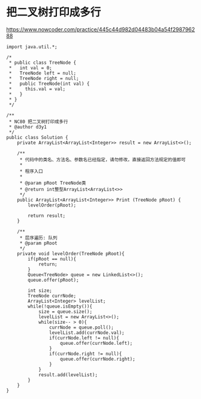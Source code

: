 # 把二叉树打印成多行
https://www.nowcoder.com/practice/445c44d982d04483b04a54f298796288

    import java.util.*;
    
    /*
     * public class TreeNode {
     *   int val = 0;
     *   TreeNode left = null;
     *   TreeNode right = null;
     *   public TreeNode(int val) {
     *     this.val = val;
     *   }
     * }
     */
    
    /**
     * NC80 把二叉树打印成多行
     * @author d3y1
     */
    public class Solution {
        private ArrayList<ArrayList<Integer>> result = new ArrayList<>();
    
        /**
         * 代码中的类名、方法名、参数名已经指定，请勿修改，直接返回方法规定的值即可
         *
         * 程序入口
         *
         * @param pRoot TreeNode类
         * @return int整型ArrayList<ArrayList<>>
         */
        public ArrayList<ArrayList<Integer>> Print (TreeNode pRoot) {
            levelOrder(pRoot);
    
            return result;
        }
    
        /**
         * 层序遍历: 队列
         * @param pRoot
         */
        private void levelOrder(TreeNode pRoot){
            if(pRoot == null){
                return;
            }
            Queue<TreeNode> queue = new LinkedList<>();
            queue.offer(pRoot);
    
            int size;
            TreeNode currNode;
            ArrayList<Integer> levelList;
            while(!queue.isEmpty()){
                size = queue.size();
                levelList = new ArrayList<>();
                while(size-- > 0){
                    currNode = queue.poll();
                    levelList.add(currNode.val);
                    if(currNode.left != null){
                        queue.offer(currNode.left);
                    }
                    if(currNode.right != null){
                        queue.offer(currNode.right);
                    }
                }
                result.add(levelList);
            }
        }
    }
    

